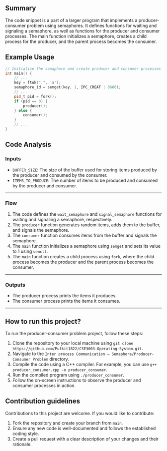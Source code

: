 ## Summary
The code snippet is a part of a larger program that implements a producer-consumer problem using semaphores. It defines functions for waiting and signaling a semaphore, as well as functions for the producer and consumer processes. The main function initializes a semaphore, creates a child process for the producer, and the parent process becomes the consumer.

## Example Usage
```cpp
// Initialize the semaphore and create producer and consumer processes
int main() {
    // ...
    key = ftok(".", 'a');
    semaphore_id = semget(key, 1, IPC_CREAT | 0666);
    // ...
    pid_t pid = fork();
    if (pid == 0) {
        producer();
    } else {
        consumer();
    }
    // ...
}
```

## Code Analysis
### Inputs
- `BUFFER_SIZE`: The size of the buffer used for storing items produced by the producer and consumed by the consumer.
- `ITEMS_TO_PRODUCE`: The number of items to be produced and consumed by the producer and consumer.
___
### Flow
1. The code defines the `wait_semaphore` and `signal_semaphore` functions for waiting and signaling a semaphore, respectively.
2. The `producer` function generates random items, adds them to the buffer, and signals the semaphore.
3. The `consumer` function consumes items from the buffer and signals the semaphore.
4. The `main` function initializes a semaphore using `semget` and sets its value to 1 using `semctl`.
5. The `main` function creates a child process using `fork`, where the child process becomes the producer and the parent process becomes the consumer.
___
### Outputs
- The producer process prints the items it produces.
- The consumer process prints the items it consumes.
___

## How to run this project?
To run the producer-consumer problem project, follow these steps:
1. Clone the repository to your local machine using `git clone https://github.com/Pulkit1822/CSE3003-Operating-System.git`.
2. Navigate to the `Inter process Communication – Semaphore/Producer-Consumer Problem` directory.
3. Compile the code using a C++ compiler. For example, you can use `g++ producer_consumer.cpp -o producer_consumer`.
4. Run the compiled program using `./producer_consumer`.
5. Follow the on-screen instructions to observe the producer and consumer processes in action.

## Contribution guidelines
Contributions to this project are welcome. If you would like to contribute:
1. Fork the repository and create your branch from `main`.
2. Ensure any new code is well-documented and follows the established coding style.
3. Create a pull request with a clear description of your changes and their rationale.

